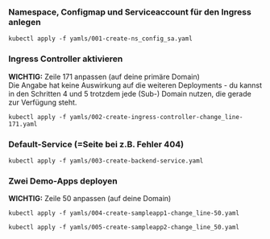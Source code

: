 ### Namespace, Configmap und Serviceaccount für den Ingress anlegen
```
kubectl apply -f yamls/001-create-ns_config_sa.yaml
```

### Ingress Controller aktivieren
**WICHTIG:** Zeile 171 anpassen (auf deine primäre Domain)  
Die Angabe hat keine Auswirkung auf die weiteren Deployments - du kannst in den Schritten 4 und 5 trotzdem jede (Sub-) Domain nutzen, die gerade zur Verfügung steht.  
```
kubectl apply -f yamls/002-create-ingress-controller-change_line-171.yaml
```

### Default-Service (=Seite bei z.B. Fehler 404)
```
kubectl apply -f yamls/003-create-backend-service.yaml
```

### Zwei Demo-Apps deployen
**WICHTIG:** Zeile 50 anpassen (auf deine Domain)
```
kubectl apply -f yamls/004-create-sampleapp1-change_line-50.yaml
```  
```
kubectl apply -f yamls/005-create-sampleapp2-change_line_50.yaml
```